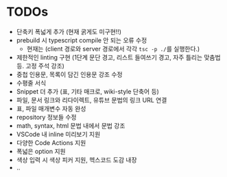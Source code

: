 # TODOs

- 단축키 폭넓게 추가 (현재 굵게도 미구현!!)
- prebuild 시 typescript compile 안 되는 오류 수정
  - 현재는 (client 경로와 server 경로에서 각각 `tsc -p ./`를 실행한다.)
- 제한적인 linting 구현 (1단계 문단 경고, 리스트 들여쓰기 경고, 자주 틀리는 맞춤법 등. 고정 주석 강조)
- 중첩 인용문, 목록이 담긴 인용문 강조 수정
- 수평줄 서식
- Snippet 더 추가 (표, 기타 매크로, wiki-style 단축어 등)
- 파일, 문서 링크와 리다이렉트, 유튜브 문법의 링크 URL 연결
- 표, 파일 매개변수 자동 완성
- repository 정보들 수정
- math, syntax, html 문법 내에서 문법 강조
- VSCode 내 inline 미리보기 지원
- 다양한 Code Actions 지원
- 폭넓은 option 지원
- 색상 입력 시 색상 피커 지원, 헥스코드 도감 내장
- ..
